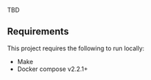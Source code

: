 TBD

## Requirements
This project requires the following to run locally:
- Make
- Docker compose v2.2.1+